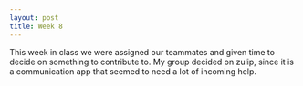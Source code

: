 ```yaml
---
layout: post
title: Week 8
---
```



This week in class we were assigned our teammates and given time to decide on something to contribute to.
My group decided on zulip, since it is a communication app that seemed to need a lot of incoming help.




